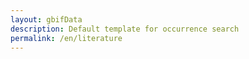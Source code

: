 ```yaml
---
layout: gbifData
description: Default template for occurrence search
permalink: /en/literature
---
```

<div id='root'></div>

<script>
  var userTheme = typeof siteTheme !== 'undefined' ? siteTheme : undefined;
  var userConfig = {};
  
  ReactDOM.render(
    React.createElement(
      gbifReactComponents.LiteratureSearch,
      { 
        config: {
        }, 
        style: { height: 'calc(100vh - 4.25rem)' }
      }
    ),
    document.getElementById('root')
  );

  if (typeof userTheme === 'undefined') {
    console.warn('No theme defined - using default styling');
  }
  if (typeof userConfig === 'undefined') {
    console.warn('No config provided - all data will be shown');
  }
</script>